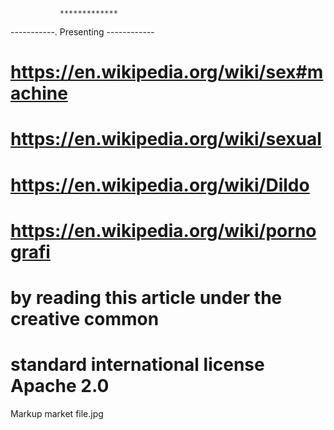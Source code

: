                *************
   -----------.  Presenting  ------------
# https://en.wikipedia.org/wiki/sex#machine
# https://en.wikipedia.org/wiki/sexual
# https://en.wikipedia.org/wiki/Dildo
# https://en.wikipedia.org/wiki/pornografi
# by reading this article under the creative common 
# standard international license Apache 2.0   
Markup market file.jpg
